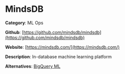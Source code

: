 
# MindsDB

**Category**: ML Ops

**Github**: [https://github.com/mindsdb/mindsdb](https://github.com/mindsdb/mindsdb)

**Website**: [https://mindsdb.com/](https://mindsdb.com/)

**Description**:
In-database machine learning platform

**Alternatives**: [BigQuery ML](https://cloud.google.com/bigquery-ml/docs)
